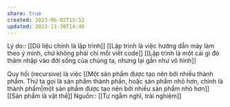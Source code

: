 ```yaml
---
share: true
created: 2023-06-02T15:52
updated: 2023-11-30T14:40
---
```

Lý do:: [[Dữ liệu chính là lập trình]] 
[[Lập trình là việc hướng dẫn máy làm theo ý mình, chứ không phải chỉ mỗi viết code]]
[[Lập trình là một cái gì đó thâm nhập vào đời sống của chúng ta, nhưng lại gần như vô hình]]

Quy hồi (recursive) là việc [[Một sản phẩm được tạo nên bởi nhiều thành phẩm. Thứ ta gọi là sản phẩm thành phần, hoặc sản phẩm nhỏ hơn, chính là thành phẩm|một sản phẩm được tạo nên bởi nhiều sản phẩm nhỏ hơn]]
[[Sản phẩm là vật thể]]
Nguồn:: [[Tự ngẫm nghĩ, trải nghiệm]]
